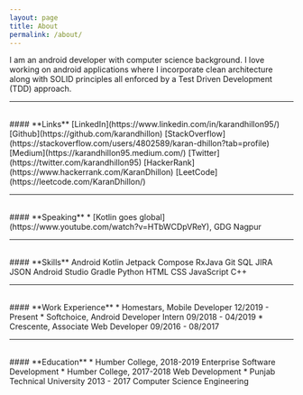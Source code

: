 ```yaml
---
layout: page
title: About
permalink: /about/
---
```


I am an android developer with computer science background. I love working on android applications where I incorporate clean architecture along with SOLID principles all enforced by a Test Driven Development (TDD) approach.

---
<br>
#### **Links**
[LinkedIn](https://www.linkedin.com/in/karandhillon95/) [Github](https://github.com/karandhillon) [StackOverflow](https://stackoverflow.com/users/4802589/karan-dhillon?tab=profile) [Medium](https://karandhillon95.medium.com/) [Twitter](https://twitter.com/karandhillon95) [HackerRank](https://www.hackerrank.com/KaranDhillon) [LeetCode](https://leetcode.com/KaranDhillon/)

---
<br>
#### **Speaking**
* [Kotlin goes global](https://www.youtube.com/watch?v=HTbWCDpVReY), GDG Nagpur

---
<br>
#### **Skills**
Android Kotlin Jetpack Compose RxJava Git SQL JIRA JSON Android Studio Gradle Python HTML CSS JavaScript C++

---
<br>
#### **Work Experience**
* Homestars, Mobile Developer 12/2019 - Present
* Softchoice, Android Developer Intern 09/2018 - 04/2019
* Crescente, Associate Web Developer 09/2016 - 08/2017

---
<br>
#### **Education**
* Humber College, 2018-2019 Enterprise Software Development
* Humber College, 2017-2018 Web Development
* Punjab Technical University 2013 - 2017 Computer Science Engineering 